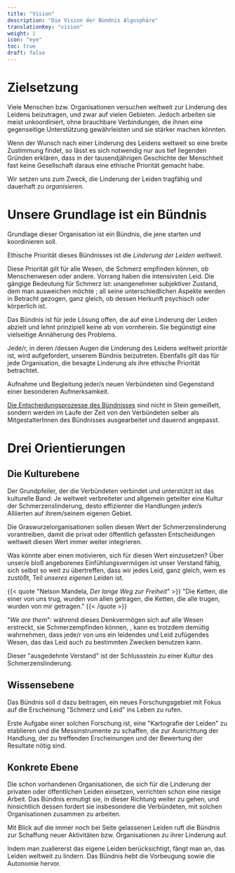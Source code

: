 ```yaml
---
title: "Vision"
description: "Die Vision der Bündnis Algosphäre"
translationKey: "vision"
weight: 1
icon: "eye"
toc: true
draft: false
---
```


# Zielsetzung
Viele Menschen bzw. Organisationen versuchen weltweit zur Linderung des Leidens beizutragen, und zwar auf vielen Gebieten. Jedoch arbeiten sie meist unkoordiniert, ohne brauchbare Verbindungen, die ihnen eine gegenseitige Unterstützung gewährleisten und sie stärker machen könnten.

Wenn der Wunsch nach einer Linderung des Leidens weltweit so eine breite Zustimmung findet, so lässt  es sich notwendig nur aus  tief liegenden Gründen erklären, dass in der tausendjährigen Geschichte der Menschheit fast keine Gesellschaft daraus eine ethische Priorität  gemacht habe.

Wir setzen uns zum Zweck, die Linderung der Leiden tragfähig und dauerhaft zu *organisieren*.

# Unsere Grundlage ist ein Bündnis
Grundlage dieser Organisation ist ein Bündnis, die jene starten und koordinieren soll.

Ethische Priorität dieses Bündnisses ist die *Linderung der Leiden weltweit*.

Diese Priorität gilt für alle Wesen, die Schmerz empfinden können, ob Menschenwesen oder andere. Vorrang haben die intensivsten Leid. Die gängige Bedeutung für Schmerz ist: unangenehmer subjektiver Zustand, dem man ausweichen möchte ; all seine unterschiedlichen Aspekte werden in Betracht gezogen, ganz gleich, ob dessen  Herkunft psychisch oder körperlich ist.

Das Bündnis ist für jede Lösung offen, die auf eine Linderung der Leiden abzielt   und lehnt prinzipiell keine ab von vornherein. Sie begünstigt eine vielseitige Annäherung des Problems.

Jede/r, in deren /dessen Augen die Linderung des Leidens weltweit prioritär ist, wird aufgefordert, unserem Bündnis beizutreten. Ebenfalls gilt das für jede Organisation, die besagte Linderung als  ihre ethische Priorität betrachtet.

Aufnahme und Begleitung jeder/s neuen Verbündeten sind Gegenstand einer besonderen Aufmerksamkeit.

[Die Entscheidungsprozesse des Bündnisses](/de/uber/fuhrung/grundsatzerklaerung)  sind nicht in Stein gemeißelt, sondern werden im Laufe der Zeit von den Verbündeten selber als MitgestalterInnen des Bündnisses ausgearbeitet und dauernd angepasst.

# Drei Orientierungen
## Die Kulturebene
Der Grundpfeiler, der die Verbündeten verbindet und unterstützt ist das kulturelle Band:  Je weltweit verbreiteter und allgemein geteilter eine Kultur der Schmerzenslinderung, desto effizienter die Handlungen jeder/s Alliierten auf ihrem/seinem  eigenen Gebiet.

Die Graswurzelorganisationen sollen diesen Wert der Schmerzenslinderung vorantreiben, damit die privat oder  öffentlich gefassten Entscheidungen weltweit diesen Wert immer weiter integrieren.

Was könnte aber einen motivieren, sich für diesen Wert einzusetzen?  Über unser/e bloß  angeborenes Einfühlungsvermögen ist unser Verstand fähig, sich selbst so weit zu übertreffen, dass wir jedes Leid, ganz gleich, wem es zustößt, Teil *unseres eigenen* Leiden ist.

{{< quote "Nelson Mandela, *Der lange Weg zur Freiheit*" >}}
  "Die Ketten, die einer von uns trug, wurden von allen getragen, die Ketten, die alle trugen, wurden von mir getragen."
{{< /quote >}}

"*We are them*": während dieses Denkvermögen sich auf alle Wesen erstreckt, sie Schmerzempfinden können, , kann es trotzdem demütig wahrnehmen, dass jede/r von uns ein leidendes und Leid zufügendes Wesen, das das Leid  auch zu bestimmten Zwecken benutzen kann.

Dieser "ausgedehnte Verstand" ist der Schlussstein zu einer Kultur des Schmerzenslinderung.

## Wissensebene
Das Bündnis soll d dazu beitragen, ein neues Forschungsgebiet mit Fokus auf die Erscheinung "Schmerz und Leid" ins Leben zu rufen.

Erste Aufgabe einer solchen Forschung ist, eine "Kartografie der Leiden" zu etablieren und die Messinstrumente zu schaffen, die zur Ausrichtung der Handlung, der zu treffenden Erscheinungen und der Bewertung der Resultate nötig  sind.

## Konkrete Ebene
Die schon vorhandenen Organisationen, die sich für die Linderung der privaten oder öffentlichen Leiden einsetzen, verrichten schon eine riesige Arbeit. Das Bündnis ermutigt sie, in dieser Richtung weiter zu gehen, und hinsichtlich dessen fordert sie insbesondere die Verbündeten, mit solchen Organisationen zusammen zu arbeiten.

Mit Blick auf die immer noch bei Seite gelassenen Leiden ruft die Bündnis zur Schaffung neuer Aktivitäten bzw. Organisationen zu ihrer Linderung auf.

Indem man zuallererst das eigene Leiden berücksichtigt, fängt man an, das Leiden weltweit zu lindern.  Das Bündnis hebt die Vorbeugung sowie die Autonomie hervor.

